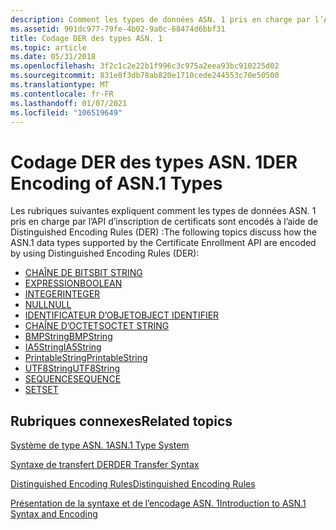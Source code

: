 ```yaml
---
description: Comment les types de données ASN. 1 pris en charge par l’API d’inscription de certificats sont encodés à l’aide d’Distinguished Encoding Rules (DER).
ms.assetid: 901dc977-79fe-4b02-9a0c-68474d6bbf31
title: Codage DER des types ASN. 1
ms.topic: article
ms.date: 05/31/2018
ms.openlocfilehash: 3f2c1c2e22b1f996c3c975a2eea93bc910225d02
ms.sourcegitcommit: 831e8f3db78ab820e1710cede244553c70e50500
ms.translationtype: MT
ms.contentlocale: fr-FR
ms.lasthandoff: 01/07/2021
ms.locfileid: "106519649"
---
```

# <a name="der-encoding-of-asn1-types"></a><span data-ttu-id="85e0d-103">Codage DER des types ASN. 1</span><span class="sxs-lookup"><span data-stu-id="85e0d-103">DER Encoding of ASN.1 Types</span></span>

<span data-ttu-id="85e0d-104">Les rubriques suivantes expliquent comment les types de données ASN. 1 pris en charge par l’API d’inscription de certificats sont encodés à l’aide de Distinguished Encoding Rules (DER) :</span><span class="sxs-lookup"><span data-stu-id="85e0d-104">The following topics discuss how the ASN.1 data types supported by the Certificate Enrollment API are encoded by using Distinguished Encoding Rules (DER):</span></span>

-   [<span data-ttu-id="85e0d-105">CHAÎNE DE BITS</span><span class="sxs-lookup"><span data-stu-id="85e0d-105">BIT STRING</span></span>](about-bit-string.md)
-   [<span data-ttu-id="85e0d-106">EXPRESSION</span><span class="sxs-lookup"><span data-stu-id="85e0d-106">BOOLEAN</span></span>](about-boolean.md)
-   [<span data-ttu-id="85e0d-107">INTEGER</span><span class="sxs-lookup"><span data-stu-id="85e0d-107">INTEGER</span></span>](about-integer.md)
-   [<span data-ttu-id="85e0d-108">NULL</span><span class="sxs-lookup"><span data-stu-id="85e0d-108">NULL</span></span>](about-null.md)
-   [<span data-ttu-id="85e0d-109">IDENTIFICATEUR D’OBJET</span><span class="sxs-lookup"><span data-stu-id="85e0d-109">OBJECT IDENTIFIER</span></span>](about-object-identifier.md)
-   [<span data-ttu-id="85e0d-110">CHAÎNE D’OCTETS</span><span class="sxs-lookup"><span data-stu-id="85e0d-110">OCTET STRING</span></span>](about-octet-string.md)
-   [<span data-ttu-id="85e0d-111">BMPString</span><span class="sxs-lookup"><span data-stu-id="85e0d-111">BMPString</span></span>](about-bmpstring.md)
-   [<span data-ttu-id="85e0d-112">IA5String</span><span class="sxs-lookup"><span data-stu-id="85e0d-112">IA5String</span></span>](about-ia5string.md)
-   [<span data-ttu-id="85e0d-113">PrintableString</span><span class="sxs-lookup"><span data-stu-id="85e0d-113">PrintableString</span></span>](about-printablestring.md)
-   [<span data-ttu-id="85e0d-114">UTF8String</span><span class="sxs-lookup"><span data-stu-id="85e0d-114">UTF8String</span></span>](about-utf8string.md)
-   [<span data-ttu-id="85e0d-115">SEQUENCE</span><span class="sxs-lookup"><span data-stu-id="85e0d-115">SEQUENCE</span></span>](about-sequence.md)
-   [<span data-ttu-id="85e0d-116">SET</span><span class="sxs-lookup"><span data-stu-id="85e0d-116">SET</span></span>](about-set.md)

## <a name="related-topics"></a><span data-ttu-id="85e0d-117">Rubriques connexes</span><span class="sxs-lookup"><span data-stu-id="85e0d-117">Related topics</span></span>

<dl> <dt>

[<span data-ttu-id="85e0d-118">Système de type ASN. 1</span><span class="sxs-lookup"><span data-stu-id="85e0d-118">ASN.1 Type System</span></span>](about-asn-1-type-system.md)
</dt> <dt>

[<span data-ttu-id="85e0d-119">Syntaxe de transfert DER</span><span class="sxs-lookup"><span data-stu-id="85e0d-119">DER Transfer Syntax</span></span>](about-der-transfer-syntax.md)
</dt> <dt>

[<span data-ttu-id="85e0d-120">Distinguished Encoding Rules</span><span class="sxs-lookup"><span data-stu-id="85e0d-120">Distinguished Encoding Rules</span></span>](distinguished-encoding-rules.md)
</dt> <dt>

[<span data-ttu-id="85e0d-121">Présentation de la syntaxe et de l’encodage ASN. 1</span><span class="sxs-lookup"><span data-stu-id="85e0d-121">Introduction to ASN.1 Syntax and Encoding</span></span>](about-introduction-to-asn-1-syntax-and-encoding.md)
</dt> </dl>

 

 



